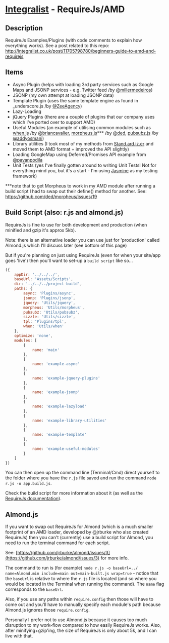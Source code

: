 [Integralist](http://www.integralist.co.uk/) - RequireJs/AMD
================================

Description
-----------

RequireJs Examples/Plugins (with code comments to explain how everything works).
See a post related to this repo: http://integralist.co.uk/post/11705798780/beginners-guide-to-amd-and-requirejs

Items
-----------

* Async Plugin (helps with loading 3rd party services such as Google Maps and JSONP services - e.g. Twitter feed /by [@millermedeiros](https://github.com/millermedeiros/amd-utils))
* JSONP (my own attempt at loading JSONP data)
* Template Plugin (uses the same template engine as found in _underscore.js /by [@ZeeAgency](https://github.com/ZeeAgency/requirejs-tpl))
* Lazy-Loading
* jQuery Plugins (there are a couple of plugins that our company uses which I've ported over to support AMD)
* Useful Modules (an example of utilising common modules such as [when.js](https://github.com/briancavalier/when.js) /by [@briancavalier](https://github.com/briancavalier), [morpheus.js](https://github.com/ded/morpheus)*** /by [@ded](https://github.com/ded), [pubsubz.js](https://github.com/addyosmani/pubsubz) /by [@addyosmani](https://github.com/addyosmani))
* Library utilities (I took most of my methods from [Stand.ard.iz.er](https://github.com/Integralist/Stand.ard.iz.er) and moved them to AMD format + improved the API slightly)
* Loading GoogleMap using Deferred/Promises API example from [@pavanpodila](http://twitter.com/pavanpodila)
* Unit Tests (yes I've finally gotten around to writing Unit Tests! Not for everything mind you, but it's a start - I'm using [Jasmine](https://github.com/pivotal/jasmine) as my testing framework)

***note that to get Morpheus to work in my AMD module after running a build script I had to swap out their define() method for another. See: https://github.com/ded/morpheus/issues/19

Build Script (also: r.js and almond.js)
---------------------------------------

RequireJs is fine to use for both development and production (when minified and gzip it's approx 5kb).

Note: there is an alternative loader you can use just for 'production' called Almond.js which I'll discuss later (see bottom of this page)

But if you're planning on just using RequireJs (even for when your site/app goes 'live') then you'll want to set-up a `build script` like so…

```js
({	
    appDir: '../../../',
    baseUrl: 'Assets/Scripts',
    dir: '../../../project-build',
    paths: {
        async: 'Plugins/async',
        jsonp: 'Plugins/jsonp',
        jquery: 'Utils/jquery',
        morpheus: 'Utils/morpheus',
		pubsubz: 'Utils/pubsubz',
		sizzle: 'Utils/sizzle',
        tpl: 'Plugins/tpl',
		when: 'Utils/when'
    },
    optimize: 'none',
    modules: [
        {
            name: 'main'
        },
        {
            name: 'example-async'
        },
        {
            name: 'example-jquery-plugins'
        },
        {
            name: 'example-jsonp'
        },
        {
            name: 'example-lazyload'
        },
        {
            name: 'example-library-utilities'
        },
        {
            name: 'example-template'
        },
        {
            name: 'example-useful-modules'
        }
    ]
})
```

You can then open up the command line (Terminal/Cmd) direct yourself to the folder where you have the `r.js` file saved and run the command `node r.js -o app.build.js`.

Check the build script for more information about it (as well as the [RequireJs documentation](http://requirejs.org/docs/optimization.html)).


Almond.js
---------------------------------------

If you want to swap out RequireJs for Almond (which is a much smaller footprint of an AMD loader, developed by @jrburke who also created RequireJs) then you can't (currently) use a build script for Almond, you need to run the terminal command for each script.

See: [https://github.com/jrburke/almond/issues/3](https://github.com/jrburke/almond/issues/3) for more info.

The command to run is (for example) `node r.js -o baseUrl=../ name=Almond.min include=main out=main-built.js wrap=true` - notice that the `baseUrl` is relative to where the `r.js` file is located (and so where you would be located in the Terminal when running the command). The `name` flag corresponds to the `baseUrl`.

Also, if you use any paths within `require.config` then those will have to come out and you'll have to manually specify each module's path because Almond.js ignores those `require.config`.

Personally I prefer not to use Almond.js because it causes too much disruption to my work-flow compared to how easily RequireJs works. Also, after minifying+gzip'ing, the size of RequireJs is only about 5k, and I can live with that.